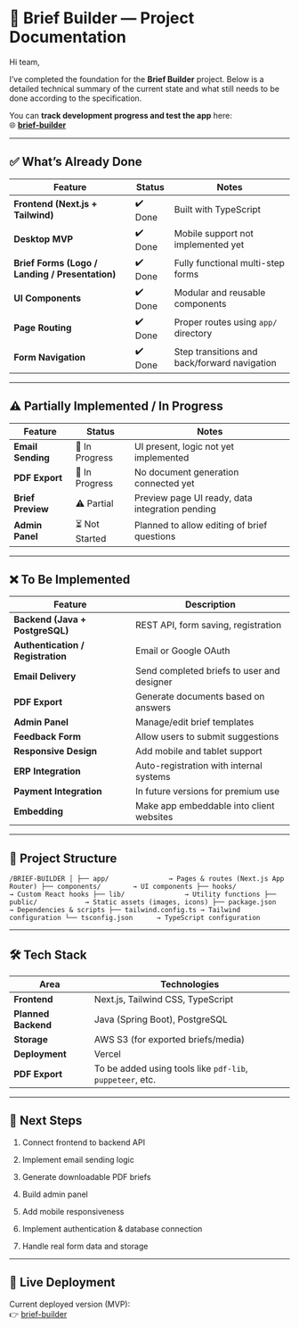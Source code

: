 📘 **Brief Builder — Project Documentation**
============================================

Hi team,

I’ve completed the foundation for the **Brief Builder** project. Below is a detailed technical summary of the current state and what still needs to be done according to the specification.

You can **track development progress and test the app** here:  
🌐 **[brief-builder](https://brief-builder.vercel.app/)**

* * *

✅ **What’s Already Done**
-------------------------

| Feature | Status | Notes |
| --- | --- | --- |
| **Frontend (Next.js + Tailwind)** | ✔️ Done | Built with TypeScript |
| **Desktop MVP** | ✔️ Done | Mobile support not implemented yet |
| **Brief Forms (Logo / Landing / Presentation)** | ✔️ Done | Fully functional multi-step forms |
| **UI Components** | ✔️ Done | Modular and reusable components |
| **Page Routing** | ✔️ Done | Proper routes using `app/` directory |
| **Form Navigation** | ✔️ Done | Step transitions and back/forward navigation |

* * *

⚠️ **Partially Implemented / In Progress**
------------------------------------------

| Feature | Status | Notes |
| --- | --- | --- |
| **Email Sending** | 🔄 In Progress | UI present, logic not yet implemented |
| **PDF Export** | 🔄 In Progress | No document generation connected yet |
| **Brief Preview** | ⚠️ Partial | Preview page UI ready, data integration pending |
| **Admin Panel** | ⏳ Not Started | Planned to allow editing of brief questions |

* * *

❌ **To Be Implemented**
-----------------------

| Feature | Description |
| --- | --- |
| **Backend (Java + PostgreSQL)** | REST API, form saving, registration |
| **Authentication / Registration** | Email or Google OAuth |
| **Email Delivery** | Send completed briefs to user and designer |
| **PDF Export** | Generate documents based on answers |
| **Admin Panel** | Manage/edit brief templates |
| **Feedback Form** | Allow users to submit suggestions |
| **Responsive Design** | Add mobile and tablet support |
| **ERP Integration** | Auto-registration with internal systems |
| **Payment Integration** | In future versions for premium use |
| **Embedding** | Make app embeddable into client websites |

* * *

📁 **Project Structure**
------------------------

`/BRIEF-BUILDER │ ├── app/               → Pages & routes (Next.js App Router) ├── components/        → UI components ├── hooks/             → Custom React hooks ├── lib/               → Utility functions ├── public/            → Static assets (images, icons) ├── package.json       → Dependencies & scripts ├── tailwind.config.ts → Tailwind configuration └── tsconfig.json      → TypeScript configuration`

* * *

🛠️ **Tech Stack**
------------------

| Area | Technologies |
| --- | --- |
| **Frontend** | Next.js, Tailwind CSS, TypeScript |
| **Planned Backend** | Java (Spring Boot), PostgreSQL |
| **Storage** | AWS S3 (for exported briefs/media) |
| **Deployment** | Vercel |
| **PDF Export** | To be added using tools like `pdf-lib`, `puppeteer`, etc. |

* * *

🚧 **Next Steps**
-----------------

1.  Connect frontend to backend API

2.  Implement email sending logic

3.  Generate downloadable PDF briefs

4.  Build admin panel

5.  Add mobile responsiveness

6.  Implement authentication & database connection

7.  Handle real form data and storage


* * *

🔗 **Live Deployment**
----------------------

Current deployed version (MVP):  
👉 [brief-builder](https://brief-builder.vercel.app/)
